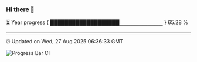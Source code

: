 ### Hi there 👋

⏳ Year progress { ███████████████████▁▁▁▁▁▁▁▁▁▁▁ } 65.28 %

---

⏰ Updated on Wed, 27 Aug 2025 06:36:33 GMT

![Progress Bar CI](https://github.com/DhruviPatel157/GitHub-Actions-Demo/workflows/Progress%20Bar%20CI/badge.svg)
